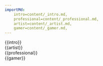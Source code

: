 ```yaml
---
importMd: 
    intro=content/_intro.md,
    professional=content/_professional.md,
    artist=content/_artist.md,
    gamer=content/_gamer.md,
---
```


<section>
    {{intro}}
</section>
<section>
    {{artist}}
</section>
<section>
    {{professional}}
</section>
<section>
    {{gamer}}
</section>

<script src="scripts.js" defer="defer"></script>

